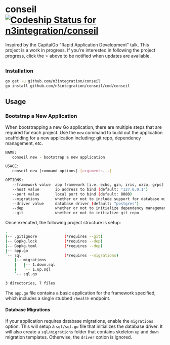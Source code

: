 # conseil [ ![Codeship Status for n3integration/conseil](https://app.codeship.com/projects/a59591e0-66f2-0136-ff01-5e954b520d34/status?branch=master)](https://app.codeship.com/projects/297512)

Inspired by the CapitalGo "Rapid Application Development" talk. This
project is a work in progress. If you're interested in
following the project progress, click the :star: above to be notified
when updates are available.

### Installation

```sh
go get -u github.com/n3integration/conseil
go install github.com/n3integration/conseil/cmd/conseil
```

## Usage

### Bootstrap a New Application

When bootstrapping a new Go application, there are multiple steps
that are required for each project. Use the `new` command to build
out the application scaffolding for a new application including:
git repo, dependency management, etc.

```sh
NAME:
   conseil new - bootstrap a new application

USAGE:
   conseil new [command options] [arguments...]

OPTIONS:
   --framework value  app framework [i.e. echo, gin, iris, ozzo, grpc] (default: "gin")
   --host value       ip address to bind (default: "127.0.0.1")
   --port value       local port to bind (default: 8080)
   --migrations       whether or not to include support for database migrations
   --driver value     database driver (default: "postgres")
   --dep              whether or not to initialize dependency management through dep
   --git              whether or not to initialize git repo
```

Once executed, the following project structure is setup:

```sh
.
|-- .gitignore            (*requires --git)
|-- Gopkg.lock            (*requires --dep)
|-- Gopkg.toml            (*requires --dep)
|-- app.go
`-- sql                   (*requires --migrations)
    |-- migrations
    |   |-- 1.down.sql
    |   `-- 1.up.sql
    `-- sql.go

3 directories, 7 files

```

The `app.go` file contains a basic application for the framework specified,
which includes a single stubbed `/health` endpoint.

#### Database Migrations

If your application requires database migrations, enable the `migrations`
option. This will setup a `sql/sql.go` file that initializes the database driver.
It will also create a `sql/migrations` folder that contains skeleton `up` and
`down` migration templates. Otherwise, the `driver` option is ignored.

